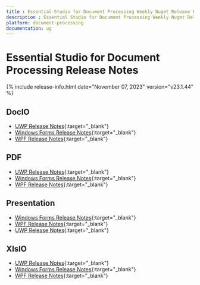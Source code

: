 ```yaml
---
title : Essential Studio for Document Processing Weekly Nuget Release Release Notes  
description : Essential Studio for Document Processing Weekly Nuget Release Release Notes  
platform: document-processing
documentation: ug
---
```


# Essential Studio for Document Processing  Release Notes  

{% include release-info.html date="November 07, 2023" version="v23.1.44" %} 

## DocIO

* [UWP Release Notes](/uwp/release-notes/v23.1.44#docio){:target="_blank"}
* [Windows Forms Release Notes](/windowsforms/release-notes/v23.1.44#docio){:target="_blank"}
* [WPF Release Notes](/wpf/release-notes/v23.1.44#docio){:target="_blank"}


## PDF

* [UWP Release Notes](/uwp/release-notes/v23.1.44#pdf){:target="_blank"}
* [Windows Forms Release Notes](/windowsforms/release-notes/v23.1.44#pdf){:target="_blank"}
* [WPF Release Notes](/wpf/release-notes/v23.1.44#pdf){:target="_blank"}


## Presentation

* [Windows Forms Release Notes](/windowsforms/release-notes/v23.1.44#presentation){:target="_blank"}
* [WPF Release Notes](/wpf/release-notes/v23.1.44#presentation){:target="_blank"}
* [UWP Release Notes](/uwp/release-notes/v23.1.44#presentation){:target="_blank"}


## XlsIO

* [UWP Release Notes](/uwp/release-notes/v23.1.44#xlsio){:target="_blank"}
* [Windows Forms Release Notes](/windowsforms/release-notes/v23.1.44#xlsio){:target="_blank"}
* [WPF Release Notes](/wpf/release-notes/v23.1.44#xlsio){:target="_blank"}